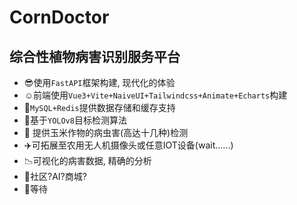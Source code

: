 # CornDoctor

## 综合性植物病害识别服务平台

* :sunglasses:使用`FastAPI`框架构建​, 现代化的体验
* :relaxed:前端使用`Vue3+Vite+​​NaiveUI+Tailwindcss+Animate+Echarts`构建
* :light_rail:`MySQL+Redis`提供数据存储和缓存支持
* :electric_plug:基于`YOLOv8`目标检测算法
* :corn: 提供玉米作物的病虫害(高达十几种)检测
* :airplane:可拓展至农用无人机摄像头或任意IOT设备(wait......)
* :chart_with_downwards_trend:可视化的病害数据, 精确的分析
* :popcorn:社区?AI?商城?
* :wave:等待
